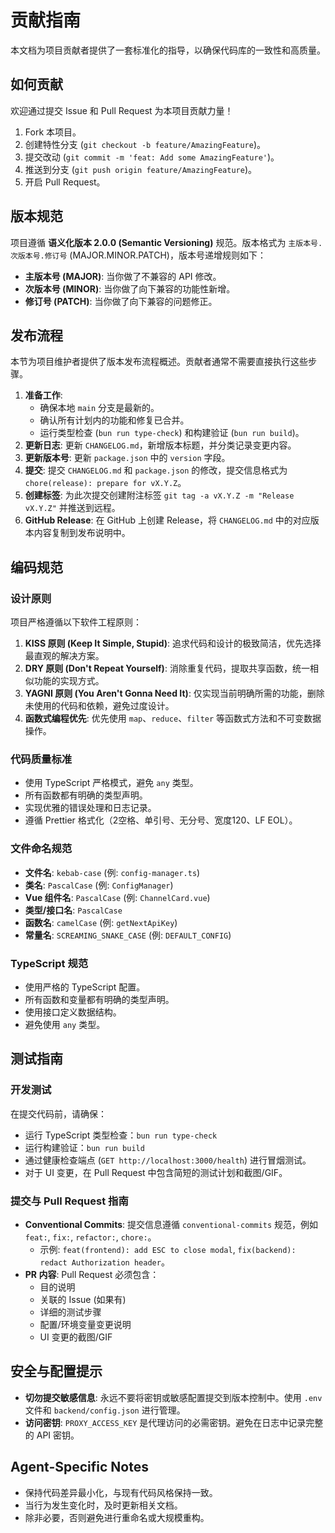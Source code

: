 # 贡献指南

本文档为项目贡献者提供了一套标准化的指导，以确保代码库的一致性和高质量。

## 如何贡献

欢迎通过提交 Issue 和 Pull Request 为本项目贡献力量！

1.  Fork 本项目。
2.  创建特性分支 (`git checkout -b feature/AmazingFeature`)。
3.  提交改动 (`git commit -m 'feat: Add some AmazingFeature'`)。
4.  推送到分支 (`git push origin feature/AmazingFeature`)。
5.  开启 Pull Request。

## 版本规范

项目遵循 **语义化版本 2.0.0 (Semantic Versioning)** 规范。版本格式为 `主版本号.次版本号.修订号` (MAJOR.MINOR.PATCH)，版本号递增规则如下：

-   **主版本号 (MAJOR)**: 当你做了不兼容的 API 修改。
-   **次版本号 (MINOR)**: 当你做了向下兼容的功能性新增。
-   **修订号 (PATCH)**: 当你做了向下兼容的问题修正。

## 发布流程

本节为项目维护者提供了版本发布流程概述。贡献者通常不需要直接执行这些步骤。

1.  **准备工作**:
    *   确保本地 `main` 分支是最新的。
    *   确认所有计划内的功能和修复已合并。
    *   运行类型检查 (`bun run type-check`) 和构建验证 (`bun run build`)。
2.  **更新日志**: 更新 `CHANGELOG.md`，新增版本标题，并分类记录变更内容。
3.  **更新版本号**: 更新 `package.json` 中的 `version` 字段。
4.  **提交**: 提交 `CHANGELOG.md` 和 `package.json` 的修改，提交信息格式为 `chore(release): prepare for vX.Y.Z`。
5.  **创建标签**: 为此次提交创建附注标签 `git tag -a vX.Y.Z -m "Release vX.Y.Z"` 并推送到远程。
6.  **GitHub Release**: 在 GitHub 上创建 Release，将 `CHANGELOG.md` 中的对应版本内容复制到发布说明中。

## 编码规范

### 设计原则

项目严格遵循以下软件工程原则：

1.  **KISS 原则 (Keep It Simple, Stupid)**: 追求代码和设计的极致简洁，优先选择最直观的解决方案。
2.  **DRY 原则 (Don't Repeat Yourself)**: 消除重复代码，提取共享函数，统一相似功能的实现方式。
3.  **YAGNI 原则 (You Aren't Gonna Need It)**: 仅实现当前明确所需的功能，删除未使用的代码和依赖，避免过度设计。
4.  **函数式编程优先**: 优先使用 `map`、`reduce`、`filter` 等函数式方法和不可变数据操作。

### 代码质量标准

-   使用 TypeScript 严格模式，避免 `any` 类型。
-   所有函数都有明确的类型声明。
-   实现优雅的错误处理和日志记录。
-   遵循 Prettier 格式化（2空格、单引号、无分号、宽度120、LF EOL）。

### 文件命名规范

-   **文件名**: `kebab-case` (例: `config-manager.ts`)
-   **类名**: `PascalCase` (例: `ConfigManager`)
-   **Vue 组件名**: `PascalCase` (例: `ChannelCard.vue`)
-   **类型/接口名**: `PascalCase`
-   **函数名**: `camelCase` (例: `getNextApiKey`)
-   **常量名**: `SCREAMING_SNAKE_CASE` (例: `DEFAULT_CONFIG`)

### TypeScript 规范

-   使用严格的 TypeScript 配置。
-   所有函数和变量都有明确的类型声明。
-   使用接口定义数据结构。
-   避免使用 `any` 类型。

## 测试指南

### 开发测试

在提交代码前，请确保：
-   运行 TypeScript 类型检查：`bun run type-check`
-   运行构建验证：`bun run build`
-   通过健康检查端点 (`GET http://localhost:3000/health`) 进行冒烟测试。
-   对于 UI 变更，在 Pull Request 中包含简短的测试计划和截图/GIF。

### 提交与 Pull Request 指南

-   **Conventional Commits**: 提交信息遵循 `conventional-commits` 规范，例如 `feat:`, `fix:`, `refactor:`, `chore:`。
    -   示例: `feat(frontend): add ESC to close modal`, `fix(backend): redact Authorization header`。
-   **PR 内容**: Pull Request 必须包含：
    -   目的说明
    -   关联的 Issue (如果有)
    -   详细的测试步骤
    -   配置/环境变量变更说明
    -   UI 变更的截图/GIF

## 安全与配置提示

-   **切勿提交敏感信息**: 永远不要将密钥或敏感配置提交到版本控制中。使用 `.env` 文件和 `backend/config.json` 进行管理。
-   **访问密钥**: `PROXY_ACCESS_KEY` 是代理访问的必需密钥。避免在日志中记录完整的 API 密钥。

## Agent-Specific Notes

-   保持代码差异最小化，与现有代码风格保持一致。
-   当行为发生变化时，及时更新相关文档。
-   除非必要，否则避免进行重命名或大规模重构。
